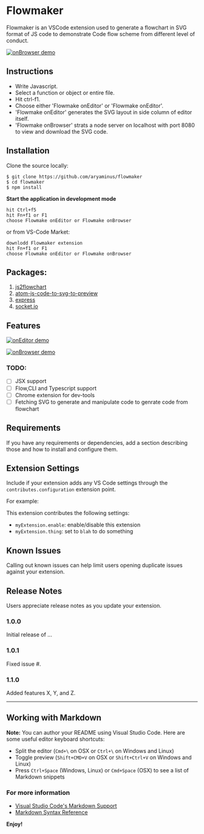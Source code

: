 # Flowmaker

Flowmaker is an VSCode extension used to generate a flowchart in SVG format of JS code to demonstrate Code flow scheme from different level of conduct.

[![onBrowser demo](https://i.imgur.com/k77hQLy.png)](https://i.imgur.com/k77hQLy.png)

## Instructions
- Write Javascript.
- Select a function or object or entire file.  
- Hit ctrl-f1.
- Choose either 'Flowmake onEditor' or 'Flowmake onEditor'.
- 'Flowmake onEditor' generates the SVG layout in side column of editor itself.
- 'Flowmake onBrowser' strats a node server on localhost with port 8080 to view and download the SVG code.

## Installation

Clone the source locally:
```
$ git clone https://github.com/aryaminus/flowmaker
$ cd flowmaker
$ npm install
```

**Start the application in development mode**
```
hit Ctrl+f5
hit Fn+f1 or F1
choose Flowmake onEditor or Flowmake onBrowser
```
or from VS-Code Market:
```
downlodd Flowmaker extension
hit Fn+f1 or F1
choose Flowmake onEditor or Flowmake onBrowser
```
## Packages:
1. <a href="https://github.com/Bogdan-Lyashenko/js-code-to-svg-flowchart" target="_blank">js2flowchart</a>
2. <a href="https://github.com/GramParallelo/atom-js-code-to-svg-to-preview" target="_blank">atom-js-code-to-svg-to-preview</a>
3. <a href="https://github.com/expressjs/express" target="_blank">express</a>
4. <a href="https://github.com/socketio/socket.io" target="_blank">socket.io</a>

## Features

[![onEditor demo](https://i.imgur.com/F3LC8LA.png)](https://i.imgur.com/F3LC8LA.png)

[![onBrowser demo](https://i.imgur.com/Hw9SZ5M.png)](https://i.imgur.com/Hw9SZ5M.png)

### TODO:
- [ ] JSX support
- [ ] Flow,CLI and Typescript support
- [ ] Chrome extension for dev-tools
- [ ] Fetching SVG to generate and manipulate code to genrate code from flowchart

## Requirements

If you have any requirements or dependencies, add a section describing those and how to install and configure them.

## Extension Settings

Include if your extension adds any VS Code settings through the `contributes.configuration` extension point.

For example:

This extension contributes the following settings:

* `myExtension.enable`: enable/disable this extension
* `myExtension.thing`: set to `blah` to do something

## Known Issues

Calling out known issues can help limit users opening duplicate issues against your extension.

## Release Notes

Users appreciate release notes as you update your extension.

### 1.0.0

Initial release of ...

### 1.0.1

Fixed issue #.

### 1.1.0

Added features X, Y, and Z.

-----------------------------------------------------------------------------------------------------------

## Working with Markdown

**Note:** You can author your README using Visual Studio Code.  Here are some useful editor keyboard shortcuts:

* Split the editor (`Cmd+\` on OSX or `Ctrl+\` on Windows and Linux)
* Toggle preview (`Shift+CMD+V` on OSX or `Shift+Ctrl+V` on Windows and Linux)
* Press `Ctrl+Space` (Windows, Linux) or `Cmd+Space` (OSX) to see a list of Markdown snippets

### For more information

* [Visual Studio Code's Markdown Support](http://code.visualstudio.com/docs/languages/markdown)
* [Markdown Syntax Reference](https://help.github.com/articles/markdown-basics/)

**Enjoy!**